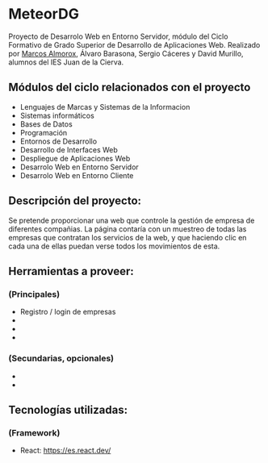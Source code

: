 # MeteorDG
Proyecto de Desarrolo Web en Entorno Servidor, módulo del Ciclo Formativo de Grado Superior de Desarrollo de Aplicaciones Web.
Realizado por [Marcos Almorox](https://github.com/malmorox), Álvaro Barasona, Sergio Cáceres y David Murillo, alumnos del IES Juan de la Cierva.

## Módulos del ciclo relacionados con el proyecto
- Lenguajes de Marcas y Sistemas de la Informacion
- Sistemas informáticos
- Bases de Datos
- Programación
- Entornos de Desarrollo
- Desarrollo de Interfaces Web
- Despliegue de Aplicaciones Web
- Desarrolo Web en Entorno Servidor
- Desarrolo Web en Entorno Cliente

## Descripción del proyecto:
Se pretende proporcionar una web que controle la gestión de empresa de diferentes compañias. La página contaría con un muestreo de todas las empresas que contratan los servicios de la web, y que haciendo clic en cada una de ellas puedan verse todos los movimientos de esta.


## Herramientas a proveer:
### (Principales)
- Registro / login de empresas
-
-
-
### (Secundarias, opcionales)
- 
-

## Tecnologías utilizadas:
### (Framework)
- React: https://es.react.dev/
